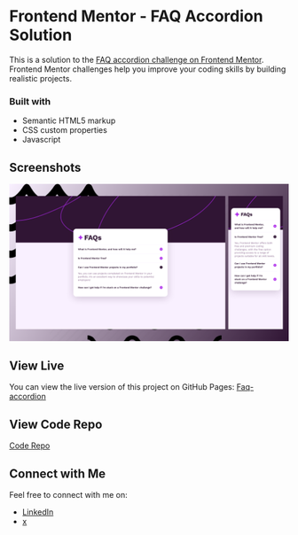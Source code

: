 # Frontend Mentor - FAQ Accordion Solution

This is a solution to the [FAQ accordion challenge on Frontend Mentor](https://www.frontendmentor.io/challenges/faq-accordion-wyfFdeBwBz). Frontend Mentor challenges help you improve your coding skills by building realistic projects.

### Built with

- Semantic HTML5 markup
- CSS custom properties
- Javascript

## Screenshots

![Screenshot 1](imgs/screenshot.png)

## View Live

You can view the live version of this project on GitHub Pages: [Faq-accordion](https://upovibe.github.io/FrontendMentor-Solutions/faq-accordion-main/)

## View Code Repo
[Code Repo](https://github.com/upovibe/FrontendMentor-Solutions/tree/main/faq-accordion-main/)

## Connect with Me

Feel free to connect with me on:

- [LinkedIn](https://www.linkedin.com/in/upovibe/)
- [x](https://www.x.com/upovibe/)
